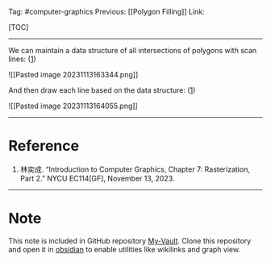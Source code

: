 Tag: #computer-graphics 
Previous: [[Polygon Filling]]
Link: 

[TOC]

---

We can maintain a data structure of all intersections of polygons with scan lines: (<u>1</u>)

![[Pasted image 20231113163344.png]]

And then draw each line based on the data structure: (<u>1</u>)

![[Pasted image 20231113164055.png]]

---

# Reference

1. 林奕成. “Introduction to Computer Graphics, Chapter 7: Rasterization, Part 2.” NYCU EC114[GF], November 13, 2023.

---

# Note

This note is included in GitHub repository [My-Vault](https://github.com/LittleD3092/My-Vault.git). Clone this repository and open it in [obsidian](https://obsidian.md/) to enable utilities like wikilinks and graph view.